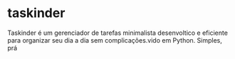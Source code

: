 # taskinder
Taskinder é um gerenciador de tarefas minimalista desenvoltico e eficiente para organizar seu dia a dia sem complicações.vido em Python. Simples, prá

